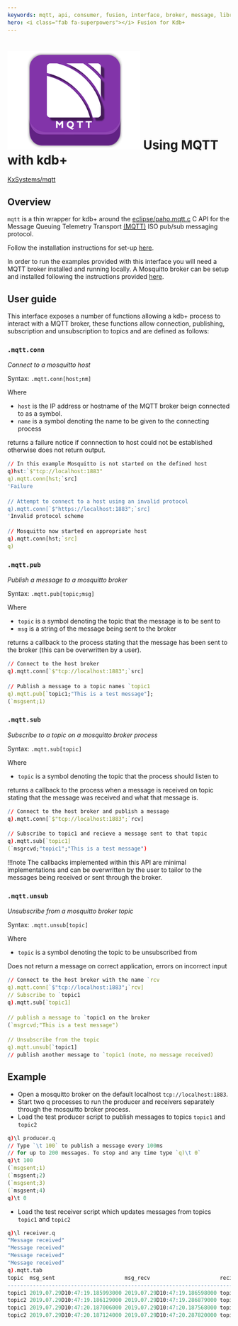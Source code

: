 ```yaml
---
keywords: mqtt, api, consumer, fusion, interface, broker, message, library, telemetry, producer, q
hero: <i class="fab fa-superpowers"></i> Fusion for Kdb+
---
```


# ![mqtt](img/MQTT_Icon.png) Using MQTT with kdb+

<i class="fab fa-github"></i> [KxSystems/mqtt](https://github.com/KxSystems/mqtt)

## Overview

`mqtt` is a thin wrapper for kdb+ around the
<i class="fab fa-github"></i>
[eclipse/paho.mqtt.c](https://github.com/eclipse/paho.mqtt.c)
C API for the Message Queuing Telemetry Transport [(MQTT)](http://mqtt.org/) ISO pub/sub messaging protocol.

Follow the installation instructions for set-up [here](https://github.com/KxSystems/mqtt#build-instructions).

In order to run the examples provided with this interface you will need a MQTT broker installed and running locally. A Mosquitto broker can be setup and installed following the instructions provided [here](https://mosquitto.org/download/).

## User guide

This interface exposes a number of functions allowing a kdb+ process to interact with a MQTT broker, these functions allow connection, publishing, subscription and unsubscription to topics and are defined as follows:

### `.mqtt.conn`

_Connect to a mosquitto host_

Syntax: `.mqtt.conn[host;nm]`

Where

-   `host` is the IP address or hostname of the MQTT broker beign connected to as a symbol.
-   `name` is a symbol denoting the name to be given to the connecting process

returns a failure notice if connnection to host could not be established otherwise does not return output.

```q
// In this example Mosquitto is not started on the defined host
q)hst:`$"tcp://localhost:1883"
q).mqtt.conn[hst;`src]
'Failure

// Attempt to connect to a host using an invalid protocol
q).mqtt.conn[`$"https://localhost:1883";`src]
'Invalid protocol scheme

// Mosquitto now started on appropriate host
q).mqtt.conn[hst;`src]
q)
```

### `.mqtt.pub`

_Publish a message to a mosquitto broker_

Syntax: `.mqtt.pub[topic;msg]`

Where

-   `topic` is a symbol denoting the topic that the message is to be sent to
-   `msg` is a string of the message being sent to the broker

returns a callback to the process stating that the message has been sent to the broker (this can be overwritten by a user).

```q
// Connect to the host broker
q).mqtt.conn[`$"tcp://localhost:1883";`src]

// Publish a message to a topic names `topic1
q).mqtt.pub[`topic1;"This is a test message"];
(`msgsent;1)
```

### `.mqtt.sub`

_Subscribe to a topic on a mosquitto broker process_

Syntax: `.mqtt.sub[topic]`

Where

-   `topic` is a symbol denoting the topic that the process should listen to 

returns a callback to the process when a message is received on topic stating that the message was received and what that message is.

```q
// Connect to the host broker and publish a message
q).mqtt.conn[`$"tcp://localhost:1883";`rcv]

// Subscribe to topic1 and recieve a message sent to that topic
q).mqtt.sub[`topic1]
(`msgrcvd;"topic1";"This is a test message")
```

!!!note
	The callbacks implemented within this API are minimal implementations and can be overwritten by the user to tailor to the messages being received or sent through the broker.

### `.mqtt.unsub`

_Unsubscribe from a mosquitto broker topic_

Syntax: `.mqtt.unsub[topic]`

Where

-  `topic` is a symbol denoting the topic to be unsubscribed from

Does not return a message on correct application, errors on incorrect input

```q
// Connect to the host broker with the name `rcv
q).mqtt.conn[`$"tcp://localhost:1883";`rcv]
// Subscribe to `topic1
q).mqtt.sub[`topic1]

// publish a message to `topic1 on the broker
(`msgrcvd;"This is a test message")

// Unsubscribe from the topic 
q).mqtt.unsub[`topic1]
// publish another message to `topic1 (note, no message received)
```


## Example

* Open a mosquitto broker on the default localhost `tcp://localhost:1883`.
* Start two q processes to run the producer and receivers separately through the mosquitto broker process.
* Load the test producer script to publish messages to topics `topic1` and `topic2`

```q
q)\l producer.q
// Type `\t 100` to publish a message every 100ms 
// for up to 200 messages. To stop and any time type `q)\t 0`
q)\t 100
(`msgsent;1)
(`msgsent;2)
(`msgsent;3)
(`msgsent;4)
q)\t 0
```

* Load the test receiver script which updates messages from topics `topic1` and `topic2`

```q
q)\l receiver.q
"Message received"
"Message received"
"Message received"
"Message received"
q).mqtt.tab
topic  msg_sent                      msg_recv                      recieved_m..
-----------------------------------------------------------------------------..
topic1 2019.07.29D10:47:19.185993000 2019.07.29D10:47:19.186598000 topic1_0  ..
topic2 2019.07.29D10:47:19.186129000 2019.07.29D10:47:19.286879000 topic2_0  ..
topic1 2019.07.29D10:47:20.187006000 2019.07.29D10:47:20.187568000 topic1_1  ..
topic2 2019.07.29D10:47:20.187124000 2019.07.29D10:47:20.287820000 topic2_1  ..
```

